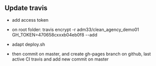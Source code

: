
## Update travis


- add access token

- on root folder: travis encrypt -r adm33/clean_agency_demo01 GH_TOKEN=470658cxxxb04eb0f8 --add
- adapt deploy.sh
- then commit on master, and create gh-pages branch on github, last active CI travis and add new commit on master

